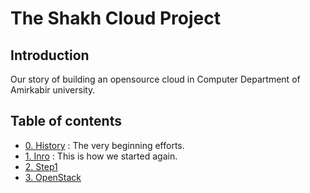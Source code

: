 # The Shakh Cloud Project
## Introduction
Our story of building an opensource cloud in Computer Department of Amirkabir university.

## Table of contents
+ [0. History](0.History.md)
: The very beginning efforts.
+ [1. Inro](1.Intro.md)
: This is how we started again.
+ [2. Step1](2.Step1.md)
+ [3. OpenStack](3.OpenStack.md)
